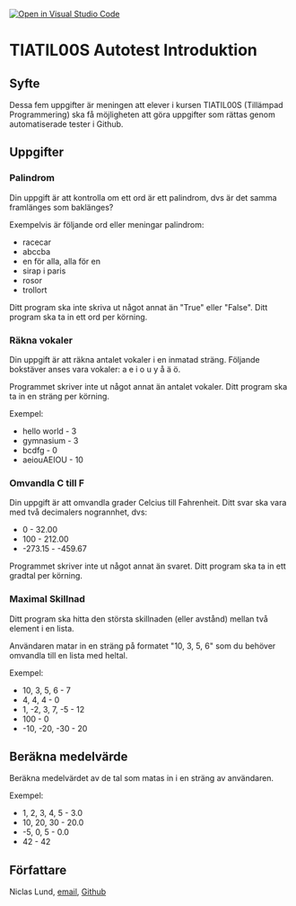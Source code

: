 [![Open in Visual Studio Code](https://classroom.github.com/assets/open-in-vscode-2e0aaae1b6195c2367325f4f02e2d04e9abb55f0b24a779b69b11b9e10269abc.svg)](https://classroom.github.com/online_ide?assignment_repo_id=15659698&assignment_repo_type=AssignmentRepo)
# TIATIL00S Autotest Introduktion

## Syfte

Dessa fem uppgifter är meningen att elever i kursen TIATIL00S (Tillämpad Programmering) ska få möjligheten att göra uppgifter som rättas genom automatiserade tester i Github.

## Uppgifter

### Palindrom

Din uppgift är att kontrolla om ett ord är ett palindrom, dvs är det samma framlänges som baklänges?

Exempelvis är följande ord eller meningar palindrom:

- racecar
- abccba
- en för alla, alla för en
- sirap i paris
- rosor
- trollort

Ditt program ska inte skriva ut något annat än "True" eller "False". Ditt program ska ta in ett ord per körning.

### Räkna vokaler

Din uppgift är att räkna antalet vokaler i en inmatad sträng. Följande bokstäver anses vara vokaler: a e i o u y å ä ö.

Programmet skriver inte ut något annat än antalet vokaler. Ditt program ska ta in en sträng per körning.

Exempel:

- hello world - 3
- gymnasium - 3
- bcdfg - 0
- aeiouAEIOU - 10

### Omvandla C till F

Din uppgift är att omvandla grader Celcius till Fahrenheit. Ditt svar ska vara med två decimalers nogrannhet, dvs:

- 0 - 32.00
- 100 - 212.00
- -273.15 - -459.67

Programmet skriver inte ut något annat än svaret. Ditt program ska ta in ett gradtal per körning.

### Maximal Skillnad

Ditt program ska hitta den största skillnaden (eller avstånd) mellan två element i en lista.

Användaren matar in en sträng på formatet "10, 3, 5, 6" som du behöver omvandla till en lista med heltal.

Exempel:

- 10, 3, 5, 6 - 7
- 4, 4, 4 - 0
- 1, -2, 3, 7, -5 - 12
- 100 - 0
- -10, -20, -30 - 20

## Beräkna medelvärde

Beräkna medelvärdet av de tal som matas in i en sträng av användaren.

Exempel:

- 1, 2, 3, 4, 5 - 3.0
- 10, 20, 30 - 20.0
- -5, 0, 5 - 0.0
- 42 - 42

## Författare

Niclas Lund, [email](niclas.lund@ntig.se), [Github](https://github.com/ntinacklund)
